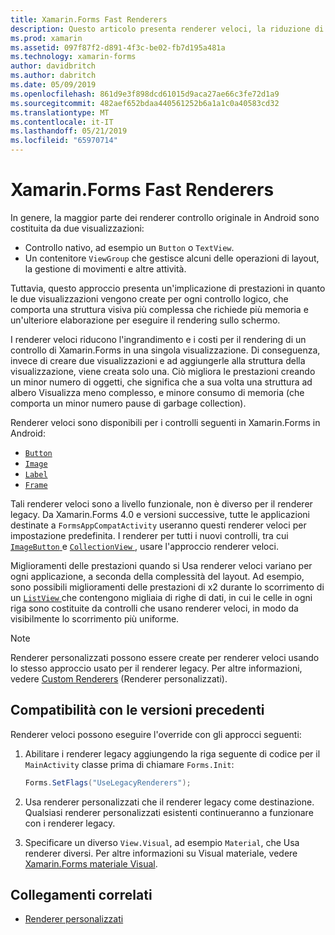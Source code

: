 ```yaml
---
title: Xamarin.Forms Fast Renderers
description: Questo articolo presenta renderer veloci, la riduzione di inflazione e i costi per il rendering di un controllo di Xamarin.Forms in Android appiattendo la gerarchia dei controllo nativi risultante.
ms.prod: xamarin
ms.assetid: 097f87f2-d891-4f3c-be02-fb7d195a481a
ms.technology: xamarin-forms
author: davidbritch
ms.author: dabritch
ms.date: 05/09/2019
ms.openlocfilehash: 861d9e3f898dcd61015d9aca27ae66c3fe72d1a9
ms.sourcegitcommit: 482aef652bdaa440561252b6a1a1c0a40583cd32
ms.translationtype: MT
ms.contentlocale: it-IT
ms.lasthandoff: 05/21/2019
ms.locfileid: "65970714"
---
```

# <a name="xamarinforms-fast-renderers"></a>Xamarin.Forms Fast Renderers

In genere, la maggior parte dei renderer controllo originale in Android sono costituita da due visualizzazioni:

- Controllo nativo, ad esempio un `Button` o `TextView`.
- Un contenitore `ViewGroup` che gestisce alcuni delle operazioni di layout, la gestione di movimenti e altre attività.

Tuttavia, questo approccio presenta un'implicazione di prestazioni in quanto le due visualizzazioni vengono create per ogni controllo logico, che comporta una struttura visiva più complessa che richiede più memoria e un'ulteriore elaborazione per eseguire il rendering sullo schermo.

I renderer veloci riducono l'ingrandimento e i costi per il rendering di un controllo di Xamarin.Forms in una singola visualizzazione. Di conseguenza, invece di creare due visualizzazioni e ad aggiungerle alla struttura della visualizzazione, viene creata solo una. Ciò migliora le prestazioni creando un minor numero di oggetti, che significa che a sua volta una struttura ad albero Visualizza meno complesso, e minore consumo di memoria (che comporta un minor numero pause di garbage collection).

Renderer veloci sono disponibili per i controlli seguenti in Xamarin.Forms in Android:

- [`Button`](xref:Xamarin.Forms.Button)
- [`Image`](xref:Xamarin.Forms.Image)
- [`Label`](xref:Xamarin.Forms.Label)
- [`Frame`](xref:Xamarin.Forms.Frame)

Tali renderer veloci sono a livello funzionale, non è diverso per il renderer legacy. Da Xamarin.Forms 4.0 e versioni successive, tutte le applicazioni destinate a `FormsAppCompatActivity` useranno questi renderer veloci per impostazione predefinita. I renderer per tutti i nuovi controlli, tra cui [ `ImageButton` ](xref:Xamarin.Forms.ImageButton) e [ `CollectionView` ](xref:Xamarin.Forms.CollectionView), usare l'approccio renderer veloci.

Miglioramenti delle prestazioni quando si Usa renderer veloci variano per ogni applicazione, a seconda della complessità del layout. Ad esempio, sono possibili miglioramenti delle prestazioni di x2 durante lo scorrimento di un [ `ListView` ](xref:Xamarin.Forms.ListView) che contengono migliaia di righe di dati, in cui le celle in ogni riga sono costituite da controlli che usano renderer veloci, in modo da visibilmente lo scorrimento più uniforme.

> [!NOTE]
> Renderer personalizzati possono essere create per renderer veloci usando lo stesso approccio usato per il renderer legacy. Per altre informazioni, vedere [Custom Renderers](~/xamarin-forms/app-fundamentals/custom-renderer/index.md) (Renderer personalizzati).

## <a name="backwards-compatibility"></a>Compatibilità con le versioni precedenti

Renderer veloci possono eseguire l'override con gli approcci seguenti:

1. Abilitare i renderer legacy aggiungendo la riga seguente di codice per il `MainActivity` classe prima di chiamare `Forms.Init`:

    ```csharp
    Forms.SetFlags("UseLegacyRenderers");
    ```

1. Usa renderer personalizzati che il renderer legacy come destinazione. Qualsiasi renderer personalizzati esistenti continueranno a funzionare con i renderer legacy.
1. Specificare un diverso `View.Visual`, ad esempio `Material`, che Usa renderer diversi. Per altre informazioni su Visual materiale, vedere [Xamarin.Forms materiale Visual](~/xamarin-forms/user-interface/visual/material-visual.md).

## <a name="related-links"></a>Collegamenti correlati

- [Renderer personalizzati](~/xamarin-forms/app-fundamentals/custom-renderer/index.md)
